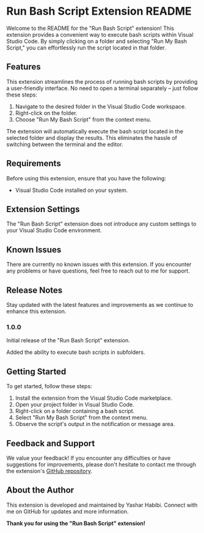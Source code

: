 # Run Bash Script Extension README

Welcome to the README for the "Run Bash Script" extension! This extension provides a convenient way to execute bash scripts within Visual Studio Code. By simply clicking on a folder and selecting "Run My Bash Script," you can effortlessly run the script located in that folder.

## Features

This extension streamlines the process of running bash scripts by providing a user-friendly interface. No need to open a terminal separately – just follow these steps:

1. Navigate to the desired folder in the Visual Studio Code workspace.
2. Right-click on the folder.
3. Choose "Run My Bash Script" from the context menu.

The extension will automatically execute the bash script located in the selected folder and display the results. This eliminates the hassle of switching between the terminal and the editor.

## Requirements

Before using this extension, ensure that you have the following:

- Visual Studio Code installed on your system.

## Extension Settings

The "Run Bash Script" extension does not introduce any custom settings to your Visual Studio Code environment.

## Known Issues

There are currently no known issues with this extension. If you encounter any problems or have questions, feel free to reach out to me for support.

## Release Notes

Stay updated with the latest features and improvements as we continue to enhance this extension.

### 1.0.0

Initial release of the "Run Bash Script" extension.

Added the ability to execute bash scripts in subfolders.

## Getting Started

To get started, follow these steps:

1. Install the extension from the Visual Studio Code marketplace.
2. Open your project folder in Visual Studio Code.
3. Right-click on a folder containing a bash script.
4. Select "Run My Bash Script" from the context menu.
5. Observe the script's output in the notification or message area.

## Feedback and Support

We value your feedback! If you encounter any difficulties or have suggestions for improvements, please don't hesitate to contact me through the extension's [GitHub repository](https://github.com/habibi4webdesign/run-my-bash-script-vscode-extension).

## About the Author

This extension is developed and maintained by Yashar Habibi. Connect with me on GitHub for updates and more information.

**Thank you for using the "Run Bash Script" extension!**
